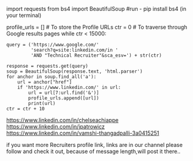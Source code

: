 import requests
from bs4 import BeautifulSoup
#run - pip install bs4 (in your terminal)


profile_urls = []  # To store the Profile URLs
ctr = 0  # To traverse through Google results pages
while ctr < 15000:

    query = ('https://www.google.com/'
             'search?q=site:linkedin.com/in '
             'AND "Technical Recruiter"&sca_esv=') + str(ctr)
    
    response = requests.get(query)
    soup = BeautifulSoup(response.text, 'html.parser')
    for anchor in soup.find_all('a'):
        url = anchor["href"]
        if 'https://www.linkedin.com/' in url:
            url = url[7:url.find('&')]
            profile_urls.append([url])
            print(url)
    ctr = ctr + 10
	
https://www.linkedin.com/in/chelseachiappe
https://www.linkedin.com/in/jpatrowicz
https://www.linkedin.com/in/vamshi-thangadpalli-3a0415251

if you want more Recruiters profile link, links are in our channel please follow and check it out, because of message length,will post it there..